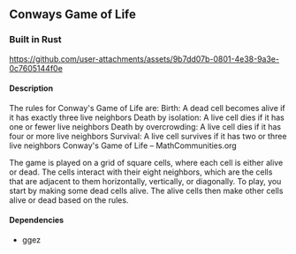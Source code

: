 ## Conways Game of Life

### Built in Rust 

https://github.com/user-attachments/assets/9b7dd07b-0801-4e38-9a3e-0c7605144f0e

#### Description
The rules for Conway's Game of Life are:
Birth: A dead cell becomes alive if it has exactly three live neighbors
Death by isolation: A live cell dies if it has one or fewer live neighbors
Death by overcrowding: A live cell dies if it has four or more live neighbors
Survival: A live cell survives if it has two or three live neighbors 
 Conway's Game of Life – MathCommunities.org

The game is played on a grid of square cells, where each cell is either alive or dead. The cells interact with their eight neighbors, which are the cells that are adjacent to them horizontally, vertically, or diagonally. 
To play, you start by making some dead cells alive. The alive cells then make other cells alive or dead based on the rules.

#### Dependencies
- ggez
